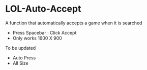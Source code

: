 # LOL-Auto-Accept
 A function that automatically accepts a game when it is searched

- Press Spacebar : Click Accept
- Only works 1600 X 900

To be updated
- Auto Press
- All Size
